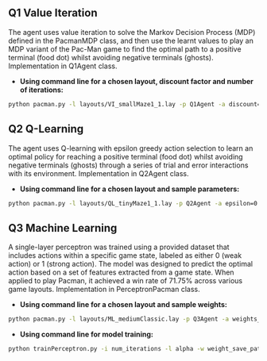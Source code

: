 ## Q1 Value Iteration
The agent uses value iteration to solve the Markov Decision Process (MDP) defined in the PacmanMDP class, and then use the learnt values to play an MDP 
variant of the Pac-Man game to find the optimal path to a positive terminal (food dot) whilst avoiding negative terminals (ghosts). 
Implementation in Q1Agent class.
- **Using command line for a chosen layout, discount factor and number of iterations:**
```bash
python pacman.py -l layouts/VI_smallMaze1_1.lay -p Q1Agent -a discount=1,iterations=100 -g StationaryGhost -n 20
```

## Q2 Q-Learning
The agent uses Q-learning with epsilon greedy action selection to learn an optimal policy for reaching a positive terminal (food dot) whilst avoiding 
negative terminals (ghosts) through a series of trial and error interactions with its environment.
Implementation in Q2Agent class.
- **Using command line for a chosen layout and sample parameters:**
```bash
python pacman.py -l layouts/QL_tinyMaze1_1.lay -p Q2Agent -a epsilon=0.01,alpha=0.6,gamma=0.9 -x 100 -n 200 -g StationaryGhost
```

## Q3 Machine Learning
A single-layer perceptron was trained using a provided dataset that includes actions within a specific game state, labeled as either 0 (weak action) or 1 (strong action). 
The model was designed to predict the optimal action based on a set of features extracted from a game state. When applied to play Pacman, it achieved a win rate of 71.75% across various game layouts.
Implementation in PerceptronPacman class.
- **Using command line for a chosen layout and sample weights:**
```bash
python pacman.py -l layouts/ML_mediumClassic.lay -p Q3Agent -a weights_path="models\q3_weights.model"
```
- **Using command line for model training:**
```bash
python trainPerceptron.py -i num_iterations -l alpha -w weight_save_path
```

